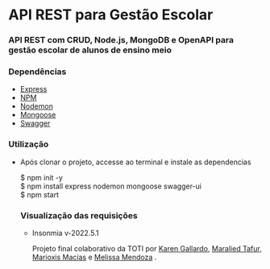 <h1>API REST para Gestão Escolar</h1>

<h3>API REST com CRUD, Node.js, MongoDB e OpenAPI para gestão escolar de alunos de ensino meio</h3>
<h3>Dependências</h3>
<ul>
<li> <a href="http://expressjs.com/en/starter/installing.html">Express </a></li>
<li> <a href="https://docs.npmjs.com/cli/v8/commands/npm-install">NPM</a></li>
<li> <a href="https://www.npmjs.com/package/nodemon">Nodemon</a></li>
<li> <a href="https://mongoosejs.com/">Mongoose </a></li>
<li> <a href="https://swagger.io/docs/open-source-tools/swagger-ui/usage/installation/">Swagger </a></li>
</ul>

<h3>Utilização</h3>
<ul>
<li> Após clonar o projeto, accesse ao terminal e instale as dependencias </li>

$ npm init -y </br>
$ npm install express nodemon mongoose swagger-ui </br>
$ npm start </br>


<h3>Visualização das requisições</h3>
<ul>
<li>Insonmia v-2022.5.1</li>

<p>Projeto final colaborativo da TOTI por <a href="https://github.com/karensgo">Karen Gallardo</a>, <a href="https://github.com/maraliedtafur">  Maralied Tafur</a>, <a href="https://github.com/marioxis"> Marioxis Macías</a> e <a href="https://github.com/Melsanz">Melissa Mendoza</a> .</p>
